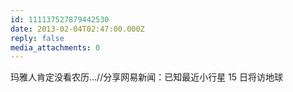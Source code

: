 ```yaml
---
id: 111137527879442530
date: 2013-02-04T02:47:00.000Z
reply: false
media_attachments: 0
---
```


玛雅人肯定没看农历…//分享网易新闻：已知最近小行星 15 日将访地球 ​​​​

